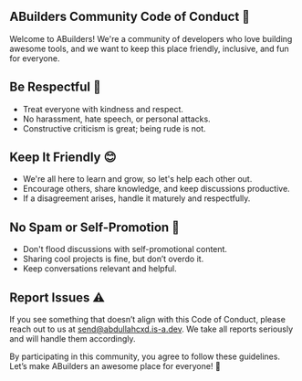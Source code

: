 ## ABuilders Community Code of Conduct 🚀

Welcome to ABuilders! We're a community of developers who love building awesome tools, and we want to keep this place friendly, inclusive, and fun for everyone.

## Be Respectful 🙌
- Treat everyone with kindness and respect.
- No harassment, hate speech, or personal attacks.
- Constructive criticism is great; being rude is not.

## Keep It Friendly 😊
- We're all here to learn and grow, so let's help each other out.
- Encourage others, share knowledge, and keep discussions productive.
- If a disagreement arises, handle it maturely and respectfully.

## No Spam or Self-Promotion 🚫
- Don't flood discussions with self-promotional content.
- Sharing cool projects is fine, but don’t overdo it.
- Keep conversations relevant and helpful.

## Report Issues ⚠️
If you see something that doesn’t align with this Code of Conduct, please reach out to us at [send@abdullahcxd.is-a.dev](mailto:send@abdullahcxd.is-a.dev). We take all reports seriously and will handle them accordingly.

By participating in this community, you agree to follow these guidelines. Let’s make ABuilders an awesome place for everyone! 🚀
